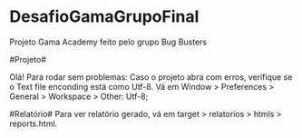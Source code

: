 # DesafioGamaGrupoFinal
Projeto Gama Academy feito pelo grupo Bug Busters


#Projeto#

Olá! Para rodar sem problemas:
Caso o projeto abra com erros, verifique se o Text file enconding está como Utf-8. Vá em  Window > Preferences > General > Workspace > Other: Utf-8;

#Relatório# 
Para ver relatório gerado, vá em target > relatorios > htmls > reports.html.
